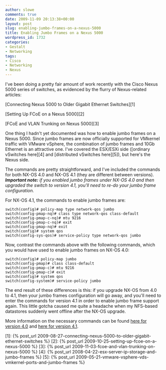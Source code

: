 ```yaml
---
author: slowe
comments: true
date: 2009-11-09 20:13:38+00:00
layout: post
slug: enabling-jumbo-frames-on-a-nexus-5000
title: Enabling Jumbo Frames on a Nexus 5000
wordpress_id: 1732
categories:
- Gestalt
- Networking
tags:
- Cisco
- Networking
- Nexus
---
```


I've been doing a pretty fair amount of work recently with the Cisco Nexus 5000 series of switches, as evidenced by the flurry of Nexus-related articles:

[Connecting Nexus 5000 to Older Gigabit Ethernet Switches][1]  

[Setting Up FCoE on a Nexus 5000][2]  

[FCoE and VLAN Trunking on Nexus 5000][3]

One thing I hadn't yet documented was how to enable jumbo frames on a Nexus 5000. Since jumbo frames are now officially supported for VMkernel traffic with VMware vSphere, the combination of jumbo frames and 10Gb Ethernet is an attractive one. I've covered the ESX/ESXi side ([ordinary vSwitches here][4] and [distributed vSwitches here][5]), but here's the Nexus side.

The commands are pretty straightforward, and I've included the commands for both NX-OS 4.0 and NX-OS 4.1 (they are different between versions). _**Important note:** if you enabled jumbo frames under NX-OS 4.0 and then upgraded the switch to version 4.1, you'll need to re-do your jumbo frame configuration._

For NX-OS 4.1, the commands to enable jumbo frames are:

	switch(config)# policy-map type network-qos jumbo  
	switch(config-pmap-nq)# class type network-qos class-default  
	switch(config-pmap-c-nq)# mtu 9216  
	switch(config-pmap-c-nq)# exit  
	switch(config-pmap-nq)# exit  
	switch(config)# system qos  
	switch(config-sys-qos)# service-policy type network-qos jumbo

Now, contrast the commands above with the following commands, which you would have used to enable jumbo frames on NX-OS 4.0:

	switch(config)# policy-map jumbo  
	switch(config-pmap)# class class-default  
	switch(config-pmap-c)# mtu 9216  
	switch(config-pmap-c)# exit  
	switch(config)# system qos  
	switch(config-system)# service-policy jumbo

The end result of these differences is this: if you upgrade NX-OS from 4.0 to 4.1, then your jumbo frames configuration will go away, and you'll need to enter the commands for version 4.1 in order to enable jumbo frame support again. This little gotcha caused me quite a headache when my NFS-based datastores suddenly went offline after the NX-OS upgrade.

More information on the necessary commands can be found [here for version 4.0](http://www.cisco.com/en/US/docs/switches/datacenter/nexus5000/sw/configuration/guide/cli_rel_4_0_1a/QoS.html#wp1150612) and [here for version 4.1](http://www.cisco.com/en/US/docs/switches/datacenter/nexus5000/sw/configuration/nxos/Cisco_Nexus_5000_Series_NX-OS_Software_Configuration_Guide_chapter33.html#con_1150612).

[1]: {% post_url 2009-08-27-connecting-nexus-5000-to-older-gigabit-ethernet-switches %}
[2]: {% post_url 2009-10-25-setting-up-fcoe-on-a-nexus-5000 %}
[3]: {% post_url 2009-11-03-fcoe-and-vlan-trunking-on-nexus-5000 %}
[4]: {% post_url 2008-04-22-esx-server-ip-storage-and-jumbo-frames %}
[5]: {% post_url 2009-05-21-vmware-vsphere-vds-vmkernel-ports-and-jumbo-frames %}
